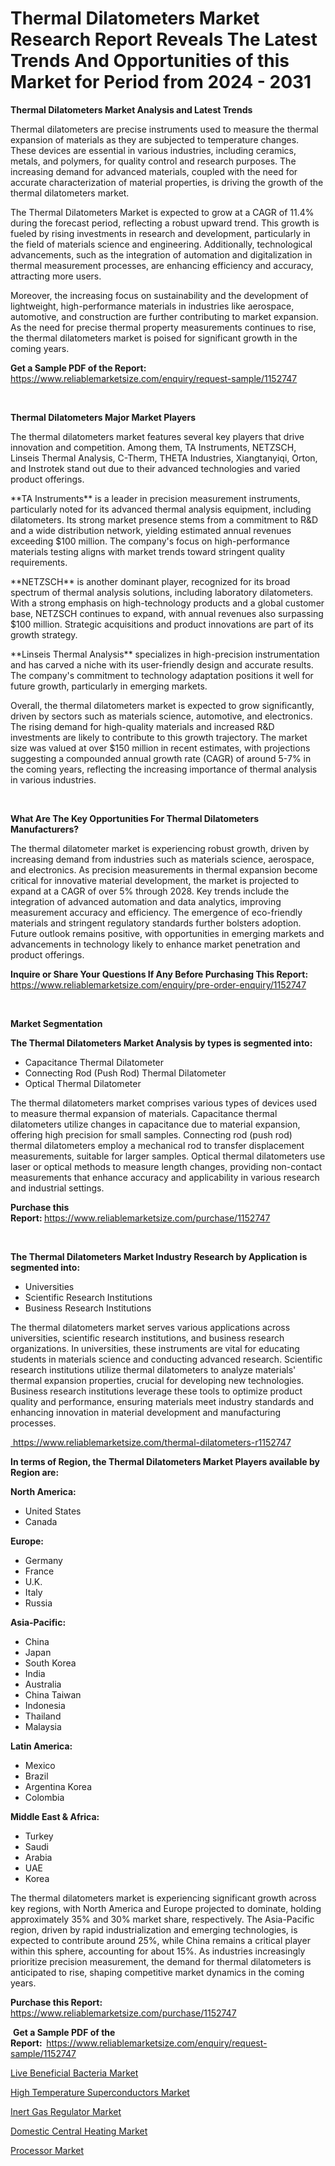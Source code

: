 <p><h1>Thermal Dilatometers Market Research Report Reveals The Latest Trends And Opportunities of this Market for Period from 2024 - 2031</h1></p><p><strong>Thermal Dilatometers Market Analysis and Latest Trends</strong></p>
<p><p>Thermal dilatometers are precise instruments used to measure the thermal expansion of materials as they are subjected to temperature changes. These devices are essential in various industries, including ceramics, metals, and polymers, for quality control and research purposes. The increasing demand for advanced materials, coupled with the need for accurate characterization of material properties, is driving the growth of the thermal dilatometers market.</p><p>The Thermal Dilatometers Market is expected to grow at a CAGR of 11.4% during the forecast period, reflecting a robust upward trend. This growth is fueled by rising investments in research and development, particularly in the field of materials science and engineering. Additionally, technological advancements, such as the integration of automation and digitalization in thermal measurement processes, are enhancing efficiency and accuracy, attracting more users.</p><p>Moreover, the increasing focus on sustainability and the development of lightweight, high-performance materials in industries like aerospace, automotive, and construction are further contributing to market expansion. As the need for precise thermal property measurements continues to rise, the thermal dilatometers market is poised for significant growth in the coming years.</p></p>
<p><strong>Get a Sample PDF of the Report:&nbsp;</strong> <a href="https://www.reliablemarketsize.com/enquiry/request-sample/1152747?utm_campaign=1464&utm_medium=2&utm_source=Github&utm_content=ia&utm_term=18102024&utm_id=thermal-dilatometers">https://www.reliablemarketsize.com/enquiry/request-sample/1152747</a></p>
<p>&nbsp;</p>
<p><strong>Thermal Dilatometers Major Market Players</strong></p>
<p><p>The thermal dilatometers market features several key players that drive innovation and competition. Among them, TA Instruments, NETZSCH, Linseis Thermal Analysis, C-Therm, THETA Industries, Xiangtanyiqi, Orton, and Instrotek stand out due to their advanced technologies and varied product offerings.</p><p>**TA Instruments** is a leader in precision measurement instruments, particularly noted for its advanced thermal analysis equipment, including dilatometers. Its strong market presence stems from a commitment to R&D and a wide distribution network, yielding estimated annual revenues exceeding $100 million. The company's focus on high-performance materials testing aligns with market trends toward stringent quality requirements.</p><p>**NETZSCH** is another dominant player, recognized for its broad spectrum of thermal analysis solutions, including laboratory dilatometers. With a strong emphasis on high-technology products and a global customer base, NETZSCH continues to expand, with annual revenues also surpassing $100 million. Strategic acquisitions and product innovations are part of its growth strategy.</p><p>**Linseis Thermal Analysis** specializes in high-precision instrumentation and has carved a niche with its user-friendly design and accurate results. The company's commitment to technology adaptation positions it well for future growth, particularly in emerging markets.</p><p>Overall, the thermal dilatometers market is expected to grow significantly, driven by sectors such as materials science, automotive, and electronics. The rising demand for high-quality materials and increased R&D investments are likely to contribute to this growth trajectory. The market size was valued at over $150 million in recent estimates, with projections suggesting a compounded annual growth rate (CAGR) of around 5-7% in the coming years, reflecting the increasing importance of thermal analysis in various industries.</p></p>
<p>&nbsp;</p>
<p><strong>What Are The Key Opportunities For Thermal Dilatometers Manufacturers?</strong></p>
<p><p>The thermal dilatometer market is experiencing robust growth, driven by increasing demand from industries such as materials science, aerospace, and electronics. As precision measurements in thermal expansion become critical for innovative material development, the market is projected to expand at a CAGR of over 5% through 2028. Key trends include the integration of advanced automation and data analytics, improving measurement accuracy and efficiency. The emergence of eco-friendly materials and stringent regulatory standards further bolsters adoption. Future outlook remains positive, with opportunities in emerging markets and advancements in technology likely to enhance market penetration and product offerings.</p></p>
<p><strong>Inquire or Share Your Questions If Any Before Purchasing This Report:</strong> <a href="https://www.reliablemarketsize.com/enquiry/pre-order-enquiry/1152747?utm_campaign=1464&utm_medium=2&utm_source=Github&utm_content=ia&utm_term=18102024&utm_id=thermal-dilatometers">https://www.reliablemarketsize.com/enquiry/pre-order-enquiry/1152747</a></p>
<p>&nbsp;</p>
<p><strong>Market Segmentation</strong></p>
<p><strong>The Thermal Dilatometers Market Analysis by types is segmented into:</strong></p>
<p><ul><li>Capacitance Thermal Dilatometer</li><li>Connecting Rod (Push Rod) Thermal Dilatometer</li><li>Optical Thermal Dilatometer</li></ul></p>
<p><p>The thermal dilatometers market comprises various types of devices used to measure thermal expansion of materials. Capacitance thermal dilatometers utilize changes in capacitance due to material expansion, offering high precision for small samples. Connecting rod (push rod) thermal dilatometers employ a mechanical rod to transfer displacement measurements, suitable for larger samples. Optical thermal dilatometers use laser or optical methods to measure length changes, providing non-contact measurements that enhance accuracy and applicability in various research and industrial settings.</p></p>
<p><strong>Purchase this Report:&nbsp;</strong><a href="https://www.reliablemarketsize.com/purchase/1152747?utm_campaign=1464&utm_medium=2&utm_source=Github&utm_content=ia&utm_term=18102024&utm_id=thermal-dilatometers">https://www.reliablemarketsize.com/purchase/1152747</a></p>
<p>&nbsp;</p>
<p><strong>The Thermal Dilatometers Market Industry Research by Application is segmented into:</strong></p>
<p><ul><li>Universities</li><li>Scientific Research Institutions</li><li>Business Research Institutions</li></ul></p>
<p><p>The thermal dilatometers market serves various applications across universities, scientific research institutions, and business research organizations. In universities, these instruments are vital for educating students in materials science and conducting advanced research. Scientific research institutions utilize thermal dilatometers to analyze materials' thermal expansion properties, crucial for developing new technologies. Business research institutions leverage these tools to optimize product quality and performance, ensuring materials meet industry standards and enhancing innovation in material development and manufacturing processes.</p></p>
<p><a href="https://www.reliablemarketsize.com/thermal-dilatometers-r1152747?utm_campaign=1464&utm_medium=2&utm_source=Github&utm_content=ia&utm_term=18102024&utm_id=thermal-dilatometers">&nbsp;https://www.reliablemarketsize.com/thermal-dilatometers-r1152747</a></p>
<p><strong>In terms of Region, the Thermal Dilatometers Market Players available by Region are:</strong></p>
<p>
    <p> <strong> North America: </strong>
        <ul>
            <li>United States</li>
            <li>Canada</li>
        </ul>
        </p> 
    <p> <strong> Europe: </strong>
        <ul>
            <li>Germany</li>
            <li>France</li>
            <li>U.K.</li>
            <li>Italy</li>
            <li>Russia</li>
        </ul>
        </p> 
    <p> <strong> Asia-Pacific: </strong>
        <ul>
            <li>China</li>
            <li>Japan</li>
            <li>South Korea</li>
            <li>India</li>
            <li>Australia</li>
            <li>China Taiwan</li>
            <li>Indonesia</li>
            <li>Thailand</li>
            <li>Malaysia</li>
        </ul>
        </p> 
    <p> <strong> Latin America: </strong>
        <ul>
            <li>Mexico</li>
            <li>Brazil</li>
            <li>Argentina Korea</li>
            <li>Colombia</li>
        </ul>
        </p> 
    <p> <strong> Middle East & Africa: </strong>
        <ul>
            <li>Turkey</li>
            <li>Saudi</li>
            <li>Arabia</li>
            <li>UAE</li>
            <li>Korea</li>
        </ul>
    </p>
    </p>
<p><p>The thermal dilatometers market is experiencing significant growth across key regions, with North America and Europe projected to dominate, holding approximately 35% and 30% market share, respectively. The Asia-Pacific region, driven by rapid industrialization and emerging technologies, is expected to contribute around 25%, while China remains a critical player within this sphere, accounting for about 15%. As industries increasingly prioritize precision measurement, the demand for thermal dilatometers is anticipated to rise, shaping competitive market dynamics in the coming years.</p></p>
<p><strong>Purchase this Report: </strong><a href="https://www.reliablemarketsize.com/purchase/1152747?utm_campaign=1464&utm_medium=2&utm_source=Github&utm_content=ia&utm_term=18102024&utm_id=thermal-dilatometers">https://www.reliablemarketsize.com/purchase/1152747</a></p>
<p>&nbsp;<strong>Get a Sample PDF of the Report:&nbsp;&nbsp;</strong><a href="https://www.reliablemarketsize.com/enquiry/request-sample/1152747?utm_campaign=1464&utm_medium=2&utm_source=Github&utm_content=ia&utm_term=18102024&utm_id=thermal-dilatometers">https://www.reliablemarketsize.com/enquiry/request-sample/1152747</a></p>
<p><strong></strong></p>
<p><p><a href="https://www.linkedin.com/pulse/live-beneficial-bacteria-market-industry-landscape-growth-orqqe?utm_campaign=1464&utm_medium=2&utm_source=Github&utm_content=ia&utm_term=18102024&utm_id=thermal-dilatometers">Live Beneficial Bacteria Market</a></p><p><a href="https://www.linkedin.com/pulse/high-temperature-superconductors-industry-sector-new-technologies-nzkxc?utm_campaign=1464&utm_medium=2&utm_source=Github&utm_content=ia&utm_term=18102024&utm_id=thermal-dilatometers">High Temperature Superconductors Market</a></p><p><a href="https://www.linkedin.com/pulse/analyzing-global-inert-gas-regulator-market-growth-prospects-future-koojc?utm_campaign=1464&utm_medium=2&utm_source=Github&utm_content=ia&utm_term=18102024&utm_id=thermal-dilatometers">Inert Gas Regulator Market</a></p><p><a href="https://www.linkedin.com/pulse/domestic-central-heating-market-outlook-share-analysis-growth-sheac?utm_campaign=1464&utm_medium=2&utm_source=Github&utm_content=ia&utm_term=18102024&utm_id=thermal-dilatometers">Domestic Central Heating Market</a></p><p><a href="https://www.linkedin.com/pulse/global-processor-market-opportunities-challenges2024-2031-iggxf?utm_campaign=1464&utm_medium=2&utm_source=Github&utm_content=ia&utm_term=18102024&utm_id=thermal-dilatometers">Processor Market</a></p></p>